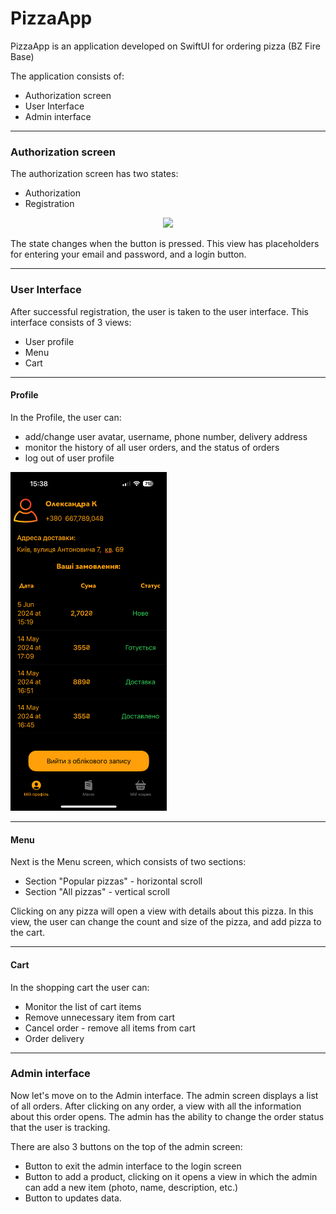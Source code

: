 #  PizzaApp

PizzaApp is an application developed on SwiftUI for ordering pizza (BZ Fire Base)

The application consists of:
* Authorization screen
* User Interface
* Admin interface
***
### Authorization screen
The authorization screen has two states:
* Authorization
* Registration

<p align="center"><img width="250" src="https://github.com/pppinkyyy/PizzaApp/raw/main/docs/sc.PNG"></p>

The state changes when the button is pressed.
This view has placeholders for entering your email and password, and a login button.
***
### User Interface
After successful registration, the user is taken to the user interface.
This interface consists of 3 views:
* User profile
* Menu
* Cart
***
#### Profile
In the Profile, the user can:
* add/change user avatar, username, phone number, delivery address
* monitor the history of all user orders, and the status of orders
* log out of user profile

<p align="left"><img width="250" src="https://github.com/pppinkyyy/PizzaApp/raw/main/docs/screenShot.PNG"></p>

***
#### Menu
Next is the Menu screen, which consists of two sections:
* Section "Popular pizzas" - horizontal scroll
* Section "All pizzas" - vertical scroll

Clicking on any pizza will open a view with details about this pizza.
In this view, the user can change the count and size of the pizza, and add pizza to the cart.
***
#### Cart
In the shopping cart the user can:
* Monitor the list of cart items
* Remove unnecessary item from cart
* Cancel order - remove all items from cart
* Order delivery
***
### Admin interface
Now let's move on to the Admin interface.
The admin screen displays a list of all orders.
After clicking on any order, a view with all the information about this order opens.
The admin has the ability to change the order status that the user is tracking.

There are also 3 buttons on the top of the admin screen:
* Button to exit the admin interface to the login screen
* Button to add a product, clicking on it opens a view in which the admin can add a new item (photo, name, description, etc.)
* Button to updates data.
